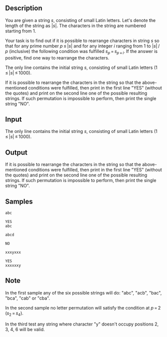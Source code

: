 ## Description

<div><p>You are given a string <span class="tex-span"><i>s</i></span>, consisting of small Latin letters. Let's denote the length of the string as <span class="tex-span">|<i>s</i>|</span>. The characters in the string are numbered starting from <span class="tex-span">1</span>. </p><p>Your task is to find out if it is possible to rearrange characters in string <span class="tex-span"><i>s</i></span> so that for any prime number <span class="tex-span"><i>p</i> ≤ |<i>s</i>|</span> and for any integer <span class="tex-span"><i>i</i></span> ranging from <span class="tex-span">1</span> to <span class="tex-span">|<i>s</i>| / <i>p</i></span> (inclusive) the following condition was fulfilled <span class="tex-span"><i>s</i><sub class="lower-index"><i>p</i></sub> = <i>s</i><sub class="lower-index"><i>p</i> × <i>i</i></sub></span>. If the answer is positive, find one way to rearrange the characters.</p></div><div class="input-specification"><p>The only line contains the initial string <span class="tex-span"><i>s</i></span>, consisting of small Latin letters (<span class="tex-span">1 ≤ |<i>s</i>| ≤ 1000</span>).</p></div><div class="output-specification"><p>If it is possible to rearrange the characters in the string so that the above-mentioned conditions were fulfilled, then print in the first line "<span class="tex-font-style-tt">YES</span>" (without the quotes) and print on the second line one of the possible resulting strings. If such permutation is impossible to perform, then print the single string "<span class="tex-font-style-tt">NO</span>".</p></div>


## Input

<p>The only line contains the initial string <span class="tex-span"><i>s</i></span>, consisting of small Latin letters (<span class="tex-span">1 ≤ |<i>s</i>| ≤ 1000</span>).</p>


## Output

<p>If it is possible to rearrange the characters in the string so that the above-mentioned conditions were fulfilled, then print in the first line "<span class="tex-font-style-tt">YES</span>" (without the quotes) and print on the second line one of the possible resulting strings. If such permutation is impossible to perform, then print the single string "<span class="tex-font-style-tt">NO</span>".</p>


## Samples

```input1
abc

```

```output1
YES
abc

```






```input2
abcd

```

```output2
NO

```






```input3
xxxyxxx

```

```output3
YES
xxxxxxy

```




## Note

<p>In the first sample any of the six possible strings will do: "abc", "acb", "bac", "bca", "cab" or "cba".</p><p>In the second sample no letter permutation will satisfy the condition at <span class="tex-span"><i>p</i> = 2</span> (<span class="tex-span"><i>s</i><sub class="lower-index">2</sub> = <i>s</i><sub class="lower-index">4</sub></span>).</p><p>In the third test any string where character "y" doesn't occupy positions 2, 3, 4, 6 will be valid.</p>

